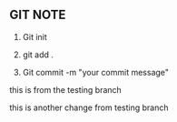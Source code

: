 ## GIT NOTE



1. Git init


2. git add .


3. Git commit -m "your commit message"

this is from the testing branch

this is another change from testing branch